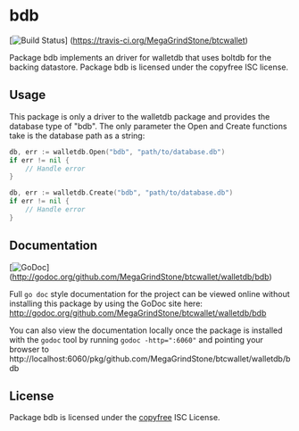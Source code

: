 bdb
===

[![Build Status](https://travis-ci.org/MegaGrindStone/btcwallet.png?branch=master)]
(https://travis-ci.org/MegaGrindStone/btcwallet)

Package bdb implements an driver for walletdb that uses boltdb for the backing
datastore.  Package bdb is licensed under the copyfree ISC license.

## Usage

This package is only a driver to the walletdb package and provides the database
type of "bdb".  The only parameter the Open and Create functions take is the
database path as a string:

```Go
db, err := walletdb.Open("bdb", "path/to/database.db")
if err != nil {
	// Handle error
}
```

```Go
db, err := walletdb.Create("bdb", "path/to/database.db")
if err != nil {
	// Handle error
}
```

## Documentation

[![GoDoc](https://godoc.org/github.com/MegaGrindStone/btcwallet/walletdb/bdb?status.png)]
(http://godoc.org/github.com/MegaGrindStone/btcwallet/walletdb/bdb)

Full `go doc` style documentation for the project can be viewed online without
installing this package by using the GoDoc site here:
http://godoc.org/github.com/MegaGrindStone/btcwallet/walletdb/bdb

You can also view the documentation locally once the package is installed with
the `godoc` tool by running `godoc -http=":6060"` and pointing your browser to
http://localhost:6060/pkg/github.com/MegaGrindStone/btcwallet/walletdb/bdb

## License

Package bdb is licensed under the [copyfree](http://copyfree.org) ISC
License.
